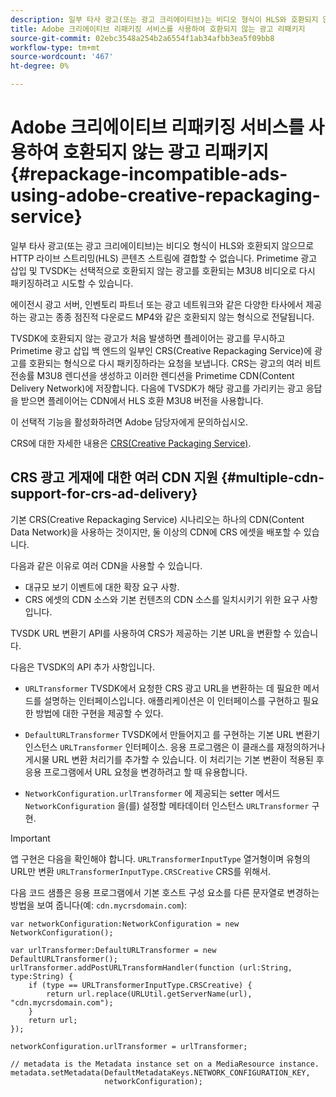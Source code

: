 ```yaml
---
description: 일부 타사 광고(또는 광고 크리에이티브)는 비디오 형식이 HLS와 호환되지 않으므로 HTTP 라이브 스트리밍(HLS) 콘텐츠 스트림에 결합할 수 없습니다. Primetime 광고 삽입 및 TVSDK는 선택적으로 호환되지 않는 광고를 호환되는 M3U8 비디오로 다시 패키징하려고 시도할 수 있습니다.
title: Adobe 크리에이티브 리패키징 서비스를 사용하여 호환되지 않는 광고 리패키지
source-git-commit: 02ebc3548a254b2a6554f1ab34afbb3ea5f09bb8
workflow-type: tm+mt
source-wordcount: '467'
ht-degree: 0%

---
```


# Adobe 크리에이티브 리패키징 서비스를 사용하여 호환되지 않는 광고 리패키지 {#repackage-incompatible-ads-using-adobe-creative-repackaging-service}

일부 타사 광고(또는 광고 크리에이티브)는 비디오 형식이 HLS와 호환되지 않으므로 HTTP 라이브 스트리밍(HLS) 콘텐츠 스트림에 결합할 수 없습니다. Primetime 광고 삽입 및 TVSDK는 선택적으로 호환되지 않는 광고를 호환되는 M3U8 비디오로 다시 패키징하려고 시도할 수 있습니다.

에이전시 광고 서버, 인벤토리 파트너 또는 광고 네트워크와 같은 다양한 타사에서 제공하는 광고는 종종 점진적 다운로드 MP4와 같은 호환되지 않는 형식으로 전달됩니다.

TVSDK에 호환되지 않는 광고가 처음 발생하면 플레이어는 광고를 무시하고 Primetime 광고 삽입 백 엔드의 일부인 CRS(Creative Repackaging Service)에 광고를 호환되는 형식으로 다시 패키징하라는 요청을 보냅니다. CRS는 광고의 여러 비트 전송률 M3U8 렌디션을 생성하고 이러한 렌디션을 Primetime CDN(Content Delivery Network)에 저장합니다. 다음에 TVSDK가 해당 광고를 가리키는 광고 응답을 받으면 플레이어는 CDN에서 HLS 호환 M3U8 버전을 사용합니다.

이 선택적 기능을 활성화하려면 Adobe 담당자에게 문의하십시오.

CRS에 대한 자세한 내용은 [CRS(Creative Packaging Service)](https://helpx.adobe.com/content/dam/help/en/primetime/guides/crs.pdf).

## CRS 광고 게재에 대한 여러 CDN 지원 {#multiple-cdn-support-for-crs-ad-delivery}

기본 CRS(Creative Repackaging Service) 시나리오는 하나의 CDN(Content Data Network)을 사용하는 것이지만, 둘 이상의 CDN에 CRS 에셋을 배포할 수 있습니다.

다음과 같은 이유로 여러 CDN을 사용할 수 있습니다.

* 대규모 보기 이벤트에 대한 확장 요구 사항.
* CRS 에셋의 CDN 소스와 기본 컨텐츠의 CDN 소스를 일치시키기 위한 요구 사항입니다.

TVSDK URL 변환기 API를 사용하여 CRS가 제공하는 기본 URL을 변환할 수 있습니다.

다음은 TVSDK의 API 추가 사항입니다.

* `URLTransformer` TVSDK에서 요청한 CRS 광고 URL을 변환하는 데 필요한 메서드를 설명하는 인터페이스입니다. 애플리케이션은 이 인터페이스를 구현하고 필요한 방법에 대한 구현을 제공할 수 있다.

* `DefaultURLTransformer` TVSDK에서 만들어지고 를 구현하는 기본 URL 변환기 인스턴스 `URLTransformer` 인터페이스. 응용 프로그램은 이 클래스를 재정의하거나 게시물 URL 변환 처리기를 추가할 수 있습니다. 이 처리기는 기본 변환이 적용된 후 응용 프로그램에서 URL 요청을 변경하려고 할 때 유용합니다.

* `NetworkConfiguration.urlTransformer` 에 제공되는 setter 메서드 `NetworkConfiguration` 을(를) 설정할 메타데이터 인스턴스 `URLTransformer` 구현.

>[!IMPORTANT]
>
>앱 구현은 다음을 확인해야 합니다. `URLTransformerInputType` 열거형이며 유형의 URL만 변환 `URLTransformerInputType.CRSCreative` CRS를 위해서.

다음 코드 샘플은 응용 프로그램에서 기본 호스트 구성 요소를 다른 문자열로 변경하는 방법을 보여 줍니다(예: `cdn.mycrsdomain.com`):

```
var networkConfiguration:NetworkConfiguration = new NetworkConfiguration(); 
   
var urlTransformer:DefaultURLTransformer = new DefaultURLTransformer(); 
urlTransformer.addPostURLTransformHandler(function (url:String, type:String) { 
    if (type == URLTransformerInputType.CRSCreative) { 
        return url.replace(URLUtil.getServerName(url), "cdn.mycrsdomain.com"); 
    } 
    return url; 
}); 
  
networkConfiguration.urlTransformer = urlTransformer; 
   
// metadata is the Metadata instance set on a MediaResource instance. 
metadata.setMetadata(DefaultMetadataKeys.NETWORK_CONFIGURATION_KEY,  
                     networkConfiguration);
```
